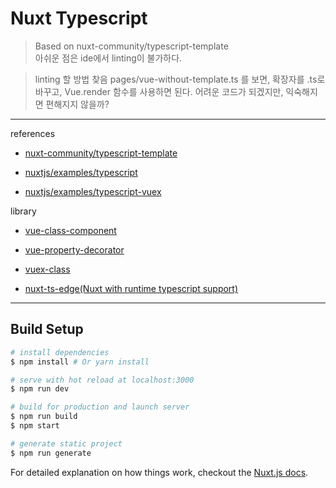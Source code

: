 # Nuxt Typescript

> Based on nuxt-community/typescript-template <br/>아쉬운 점은 ide에서 linting이 불가하다.


> linting 할 방법 찾음 pages/vue-without-template.ts 를 보면, 확장자를 .ts로 바꾸고, Vue.render 함수를 사용하면 된다. 어려운 코드가 되겠지만, 익숙해지면 편해지지 않을까?
***

references

- [nuxt-community/typescript-template](https://github.com/nuxt-community/typescript-template)

- [nuxtjs/examples/typescript](https://github.com/nuxt/nuxt.js/tree/dev/examples/typescript)

- [nuxtjs/examples/typescript-vuex](https://github.com/nuxt/nuxt.js/tree/dev/examples/typescript-vuex)


library


- [vue-class-component](https://github.com/vuejs/vue-class-component)

- [vue-property-decorator](https://github.com/kaorun343/vue-property-decorator)

- [vuex-class](https://github.com/ktsn/vuex-class)

- [nuxt-ts-edge(Nuxt with runtime typescript support)](https://www.npmjs.com/package/nuxt-ts-edge)


***

## Build Setup

``` bash
# install dependencies
$ npm install # Or yarn install

# serve with hot reload at localhost:3000
$ npm run dev

# build for production and launch server
$ npm run build
$ npm start

# generate static project
$ npm run generate
```

For detailed explanation on how things work, checkout the [Nuxt.js docs](https://github.com/nuxt/nuxt.js).

